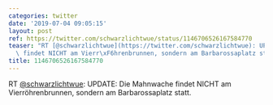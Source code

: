 ```yaml
---
categories: twitter
date: '2019-07-04 09:05:15'
layout: post
ref: https://twitter.com/schwarzlichtwue/status/1146706526167584770
teaser: "RT [@schwarzlichtwue](https://twitter.com/schwarzlichtwue): UPDATE: Die Mahnwache\
  \ findet NICHT am Vierr\xF6hrenbrunnen, sondern am Barbarossaplatz statt."
title: 1146706526167584770
---
```

RT [@schwarzlichtwue](https://twitter.com/schwarzlichtwue): UPDATE: Die Mahnwache findet NICHT am Vierröhrenbrunnen, sondern am Barbarossaplatz statt.